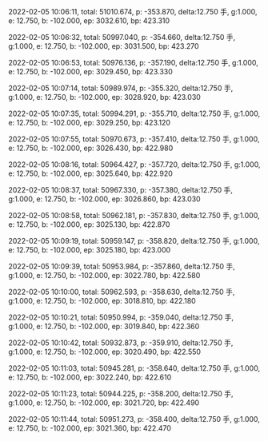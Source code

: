 2022-02-05 10:06:11, total: 51010.674, p: -353.870, delta:12.750 手, g:1.000, e: 12.750, b: -102.000, ep: 3032.610, bp: 423.310

2022-02-05 10:06:32, total: 50997.040, p: -354.660, delta:12.750 手, g:1.000, e: 12.750, b: -102.000, ep: 3031.500, bp: 423.270

2022-02-05 10:06:53, total: 50976.136, p: -357.190, delta:12.750 手, g:1.000, e: 12.750, b: -102.000, ep: 3029.450, bp: 423.330

2022-02-05 10:07:14, total: 50989.974, p: -355.320, delta:12.750 手, g:1.000, e: 12.750, b: -102.000, ep: 3028.920, bp: 423.030

2022-02-05 10:07:35, total: 50994.291, p: -355.710, delta:12.750 手, g:1.000, e: 12.750, b: -102.000, ep: 3029.250, bp: 423.120

2022-02-05 10:07:55, total: 50970.673, p: -357.410, delta:12.750 手, g:1.000, e: 12.750, b: -102.000, ep: 3026.430, bp: 422.980

2022-02-05 10:08:16, total: 50964.427, p: -357.720, delta:12.750 手, g:1.000, e: 12.750, b: -102.000, ep: 3025.640, bp: 422.920

2022-02-05 10:08:37, total: 50967.330, p: -357.380, delta:12.750 手, g:1.000, e: 12.750, b: -102.000, ep: 3026.860, bp: 423.030

2022-02-05 10:08:58, total: 50962.181, p: -357.830, delta:12.750 手, g:1.000, e: 12.750, b: -102.000, ep: 3025.130, bp: 422.870

2022-02-05 10:09:19, total: 50959.147, p: -358.820, delta:12.750 手, g:1.000, e: 12.750, b: -102.000, ep: 3025.180, bp: 423.000

2022-02-05 10:09:39, total: 50953.984, p: -357.860, delta:12.750 手, g:1.000, e: 12.750, b: -102.000, ep: 3022.780, bp: 422.580

2022-02-05 10:10:00, total: 50962.593, p: -358.630, delta:12.750 手, g:1.000, e: 12.750, b: -102.000, ep: 3018.810, bp: 422.180

2022-02-05 10:10:21, total: 50950.994, p: -359.040, delta:12.750 手, g:1.000, e: 12.750, b: -102.000, ep: 3019.840, bp: 422.360

2022-02-05 10:10:42, total: 50932.873, p: -359.910, delta:12.750 手, g:1.000, e: 12.750, b: -102.000, ep: 3020.490, bp: 422.550

2022-02-05 10:11:03, total: 50945.281, p: -358.640, delta:12.750 手, g:1.000, e: 12.750, b: -102.000, ep: 3022.240, bp: 422.610

2022-02-05 10:11:23, total: 50944.225, p: -358.200, delta:12.750 手, g:1.000, e: 12.750, b: -102.000, ep: 3021.720, bp: 422.490

2022-02-05 10:11:44, total: 50951.273, p: -358.400, delta:12.750 手, g:1.000, e: 12.750, b: -102.000, ep: 3021.360, bp: 422.470
